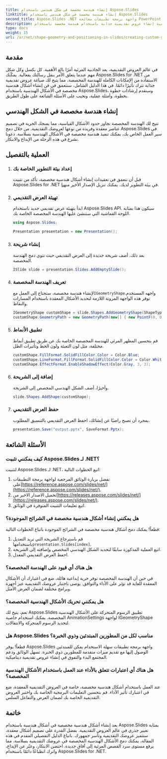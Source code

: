 ```yaml
---
title: إنشاء هندسة مخصصة في شكل هندسي باستخدام Aspose.Slides
linktitle: إنشاء هندسة مخصصة في شكل هندسي باستخدام Aspose.Slides
second_title: Aspose.Slides .NET واجهة برمجة تطبيقات معالجة PowerPoint
description: تعرف على كيفية إنشاء عروض تقديمية جذابة باستخدام هندسة مخصصة باستخدام Aspose.Slides لـ .NET. ارفع الشرائح الخاصة بك إلى المستوى التالي!
type: docs
weight: 15
url: /ar/net/shape-geometry-and-positioning-in-slides/creating-custom-geometry/
---
```


## مقدمة

في عالم العروض التقديمية، يعد الجاذبية المرئية أمرًا بالغ الأهمية. كل بكسل وكل شكل مهم عندما يتعلق الأمر بنقل رسالتك بفعالية. يمكّنك Aspose.Slides for .NET من الاستفادة من الإمكانات الكاملة للهندسة المخصصة، مما يتيح لك صياغة عروض تقديمية جذابة تترك تأثيرًا دائمًا. في هذا الدليل الشامل، سنتعمق في فن إنشاء أشكال هندسية مخصصة في الأشكال الهندسية باستخدام Aspose.Slides، وسنقدم إرشادات خطوة بخطوة، وأمثلة عملية، ونجيب على الأسئلة الشائعة على طول الطريق.

## إنشاء هندسة مخصصة في الشكل الهندسي

تتيح لك الهندسة المخصصة تجاوز حدود الأشكال القياسية، مما يمنحك الحرية في تصميم عناصر معقدة وفريدة من نوعها لعروضك التقديمية. من خلال دمج Aspose.Slides في سير العمل الخاص بك، يمكنك تنفيذ هندسة مخصصة في الأشكال الهندسية بسلاسة. دعونا نشرع في هذه الرحلة من الإبداع والابتكار.

## العملية بالتفصيل

1. ### إعداد بيئة التطوير الخاصة بك

    قبل أن نتعمق في تعقيدات إنشاء أشكال هندسية مخصصة، تأكد من تثبيت Aspose.Slides for .NET في بيئة التطوير لديك. يمكنك تنزيل الإصدار الأخير من[هنا](https://releases.aspose.com/slides/net/).

2. ### تهيئة العرض التقديمي

   ابدأ بتهيئة عرض تقديمي جديد باستخدام Aspose.Slides API. سيكون هذا بمثابة اللوحة القماشية التي ستنشئ عليها الهندسة المخصصة الخاصة بك.

   ```csharp
   using Aspose.Slides;
   
   Presentation presentation = new Presentation();
   ```

3. ### إنشاء شريحة

   بعد ذلك، أضف شريحة جديدة إلى العرض التقديمي حيث تنوي دمج الهندسة المخصصة.

   ```csharp
   ISlide slide = presentation.Slides.AddEmptySlide();
   ```

4. ### تعريف الهندسة المخصصة

    لإنشاء هندسة مخصصة، ستحتاج إلى العمل مع`IGeometryShape`واجهه المستخدم. توفر هذه الواجهة المرونة اللازمة لتحديد الأشكال المعقدة باستخدام المسارات والنقاط.

   ```csharp
   IGeometryShape customShape = slide.Shapes.AddGeometryShape(ShapeType.Custom);
   customShape.GeometryPath = new GeometryPath(new[] { new PointF(0, 0), new PointF(50, 0), new PointF(25, 50) });
   ```

5. ### تطبيق الأنماط

   قم بتحسين المظهر المرئي للهندسة المخصصة الخاصة بك عن طريق تطبيق أنماط مختلفة، مثل لون التعبئة ولون الخط وتأثيرات الظل.

   ```csharp
   customShape.FillFormat.SolidFillColor.Color = Color.Blue;
   customShape.LineFormat.FillFormat.SolidFillColor.Color = Color.White;
   customShape.EffectFormat.EnableShadowEffect(Color.Gray, 3, 3);
   ```

6. ### إضافة إلى الشريحة

   وأخيرًا، أضف الشكل الهندسي المخصص إلى الشريحة.

   ```csharp
   slide.Shapes.AddShape(customShape);
   ```

7. ### حفظ العرض التقديمي

   بمجرد أن تصبح راضيًا عن إنشائك، احفظ العرض التقديمي بالتنسيق المطلوب.

   ```csharp
   presentation.Save("output.pptx", SaveFormat.Pptx);
   ```

## الأسئلة الشائعة

### كيف يمكنني تثبيت Aspose.Slides لـ .NET؟

لتثبيت Aspose.Slides لـ .NET، اتبع الخطوات التالية:

1.  تفضل بزيارة الوثائق المرجعية لواجهة برمجة التطبيقات على[https://reference.aspose.com/slides/net/](https://reference.aspose.com/slides/net/).
2.  تحميل الاصدار الاخير من[https://releases.aspose.com/slides/net/](https://releases.aspose.com/slides/net/).
3. اتبع تعليمات التثبيت المتوفرة في الوثائق.

### هل يمكنني إنشاء أشكال هندسية مخصصة في الشرائح الموجودة؟

قطعاً! يمكنك دمج أشكال هندسية مخصصة في الشرائح الموجودة باتباع الخطوات التالية:

1.  قم باسترجاع الشريحة التي تريد التعديل باستخدامها`presentation.Slides[index]`.
2. اتبع العملية المذكورة سابقًا لتحديد الشكل الهندسي المخصص وإضافته إلى الشريحة.
3. احفظ العرض التقديمي المعدل.

### هل هناك أي قيود على الهندسة المخصصة؟

في حين أن الهندسة المخصصة توفر حرية إبداعية هائلة، ضع في اعتبارك أن الأشكال المعقدة للغاية قد تؤثر على الأداء والتوافق. يوصى باختبار عروضك التقديمية عبر أجهزة وبرامج مختلفة لضمان العرض الأمثل.

### هل يمكنني تحريك الأشكال الهندسية المخصصة؟

نعم، يتيح لك Aspose.Slides تطبيق الرسوم المتحركة على الأشكال الهندسية المخصصة. يمكنك استخدام خاصية AnimationSettings لواجهة IGeometryShape لتحديد الرسوم المتحركة والانتقالات.

### هل Aspose.Slides مناسب لكل من المطورين المبتدئين وذوي الخبرة؟

قطعاً! يوفر Aspose.Slides واجهة برمجة تطبيقات سهلة الاستخدام يمكن للمبتدئين الوصول إليها مع تقديم ميزات متقدمة للمطورين ذوي الخبرة. تسهل الوثائق ودعم المجتمع البدء والتفوق في إنشاء عروض تقديمية ديناميكية.

### هل هناك أي اعتبارات تتعلق بالأداء عند العمل باستخدام الأشكال الهندسية المخصصة؟

عند العمل باستخدام أشكال هندسية مخصصة، خاصة في العروض التقديمية المعقدة، ضع في اعتبارك تأثير الأداء. قم بتحسين التعليمات البرمجية الخاصة بك واختبر العروض التقديمية الخاصة بك لضمان العرض والتفاعل السلس.

## خاتمة

يعد إنشاء أشكال هندسية مخصصة في أشكال هندسية باستخدام Aspose.Slides بمثابة تغيير جذري في عالم العروض التقديمية. بفضل القدرة على تصميم أشكال معقدة، ستتميز عروضك التقديمية وتأسر جمهورك. باتباع الدليل التفصيلي المقدم في هذه المقالة، يمكنك دمج الأشكال الهندسية المخصصة في عروضك التقديمية بسلاسة، مما يرفع مستوى سرد القصص المرئية إلى آفاق جديدة. احتضن الابتكار، وعبّر عن الإبداع، واترك انطباعًا دائمًا باستخدام Aspose.Slides for .NET.